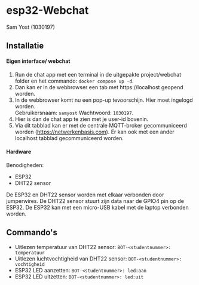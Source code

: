 # esp32-Webchat
Sam Yost (1030197)


## Installatie
#### Eigen interface/ webchat
1. Run de chat app met een terminal in de uitgepakte project/webchat folder en het commando: ```docker compose up -d```.
2. Dan kan er in de webbrowser een tab met https://localhost geopend worden. 
3. In de webbrowser komt nu een pop-up tevoorschijn. Hier moet ingelogd worden. 
<br />Gebruikersnaam: ```samyost``` Wachtwoord: ```1030197```.
4. Hier is dan de chat app te zien met je user-id bovenin.
5. Via dit tabblad kan er met de centrale MQTT-broker gecommuniceerd worden (https://netwerkenbasis.com). Er kan ook met een ander localhost tabblad gecommuniceerd worden.
#### Hardware
Benodigheden:
  - ESP32
  - DHT22 sensor

De ESP32 en DHT22 sensor worden met elkaar verbonden door jumperwires. De DHT22 sensor stuurt zijn data naar de GPIO4 pin op de ESP32. De ESP32 kan met een micro-USB kabel met de laptop verbonden worden.


## Commando's
- Uitlezen temperatuur van DHT22 sensor:
```BOT-<studentnummer>: temperatuur```
- Uitlezen luchtvochtigheid van DHT22 sensor:
```BOT-<studentnummer>: vochtigheid```
- ESP32 LED aanzetten:
```BOT-<studentnummer>: led:aan```
- ESP32 LED uitzetten:
```BOT-<studentnummer>: led:uit```
